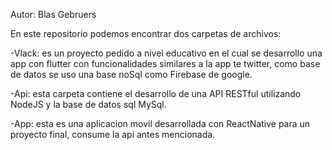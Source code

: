 Autor: Blas Gebruers


En este repositorio podemos encontrar dos carpetas de archivos:


-Vlack: es un proyecto pedido a nivel educativo en el cual se desarrollo una app con flutter con funcionalidades similares a la app te twitter, como base de datos se uso una base noSql como Firebase de google.


-Api: esta carpeta contiene el desarrollo de una API RESTful utilizando NodeJS y la base de datos sql MySql.


-App: esta es una aplicacion movil desarrollada con ReactNative para un proyecto final, consume la api antes mencionada.
